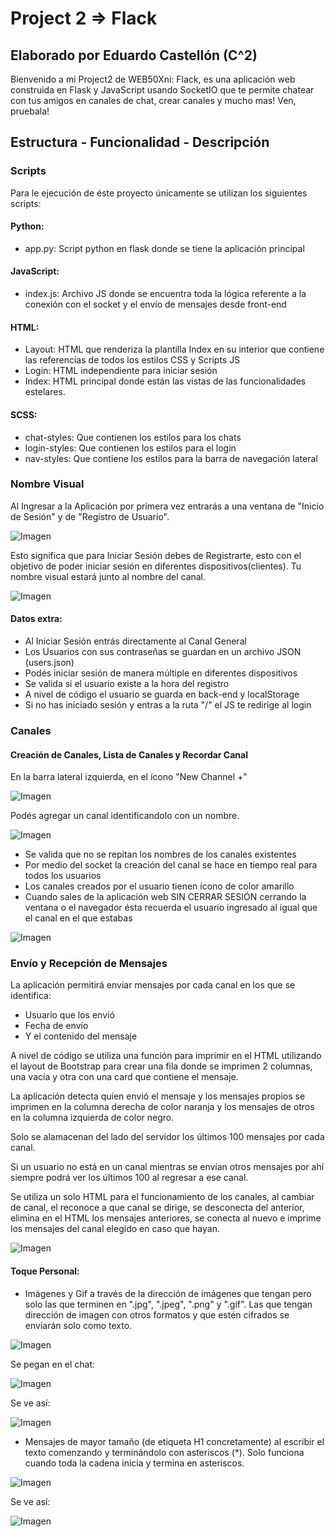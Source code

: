# Project 2 => Flack

## Elaborado por Eduardo Castellón (C^2)

Bienvenido a mi Project2 de WEB50Xni: Flack, es una aplicación web construida en Flask y JavaScript usando SocketIO que te permite chatear con tus amigos en canales de chat, crear canales y mucho mas! Ven, pruebala!

## Estructura - Funcionalidad - Descripción

### Scripts

Para le ejecución de éste proyecto únicamente se utilizan los siguientes scripts:

#### Python:
- app.py: Script python en flask donde se tiene la aplicación principal

#### JavaScript:
- index.js: Archivo JS donde se encuentra toda la lógica referente a la conexión con el socket y el envío de mensajes desde front-end

#### HTML: 
- Layout: HTML que renderiza la plantilla Index en su interior que contiene las referencias de todos los estilos CSS y Scripts JS
- Login: HTML independiente para iniciar sesión
- Index: HTML principal donde están las vistas de las funcionalidades estelares.

#### SCSS:
- chat-styles: Que contienen los estilos para los chats
- login-styles: Que contienen los estilos para el login
- nav-styles: Que contiene los estilos para la barra de navegación lateral


### Nombre Visual

Al Ingresar a la Aplicación por primera vez entrarás a una ventana de "Inicio de Sesión" y de "Registro de Usuario". 

![Imagen](./static/images/Login.png)

Esto significa que para Iniciar Sesión debes de Registrarte, esto con el objetivo de poder iniciar sesión en diferentes dispositivos(clientes). Tu nombre visual estará junto al nombre del canal.

![Imagen](./static/images/Nombre.png)


#### Datos extra:
- Al Iniciar Sesión entrás directamente al Canal General
- Los Usuarios con sus contraseñas se guardan en un archivo JSON (users.json)
- Podés iniciar sesión de manera múltiple en diferentes dispositivos
- Se valida si el usuario existe a la hora del registro
- A nivel de código el usuario se guarda en back-end y localStorage
- Si no has iniciado sesión y entras a la ruta "/" el JS te redirige al login

### Canales
#### Creación de Canales, Lista de Canales y Recordar Canal

En la barra lateral izquierda, en el ícono "New Channel +" 

![Imagen](./static/images/Canales.png)

Podés agregar un canal identificandolo con un nombre.

![Imagen](./static/images/ModalCanal.png)

- Se valida que no se repitan los nombres de los canales existentes
- Por medio del socket la creación del canal se hace en tiempo real para todos los usuarios
- Los canales creados por el usuario tienen ícono de color amarillo
- Cuando sales de la aplicación web SIN CERRAR SESIÓN cerrando la ventana o el navegador ésta recuerda el usuario ingresado al igual que el canal en el que estabas

![Imagen](./static/images/ValidarCanal.png)

### Envío y Recepción de Mensajes

La aplicación permitirá enviar mensajes por cada canal en los que se identifica:
- Usuario que los envió
- Fecha de envío
- Y el contenido del mensaje

A nivel de código se utiliza una función para imprimir en el HTML utilizando el layout de Bootstrap para crear una fila donde se imprimen 2 columnas, una vacía y otra con una card que contiene el mensaje.

La aplicación detecta quien envió el mensaje y los mensajes propios se imprimen en la columna derecha de color naranja y los mensajes de otros en la columna izquierda de color negro.

Solo se alamacenan del lado del servidor los últimos 100 mensajes por cada canal.

Si un usuario no está en un canal mientras se envían otros mensajes por ahí siempre podrá ver los últimos 100 al regresar a ese canal.

Se utiliza un solo HTML para el funcionamiento de los canales, al cambiar de canal, el reconoce a que canal se dirige, se desconecta del anterior, elimina en el HTML los mensajes anteriores, se conecta al nuevo e imprime los mensajes del canal elegido en caso que hayan.

![Imagen](./static/images/Mensajes.png)

#### Toque Personal:
- Imágenes y Gif a través de la dirección de imágenes que tengan pero solo las que terminen en ".jpg", ".jpeg", ".png" y ".gif". Las que tengan dirección de imagen con otros formatos y que estén cifrados se enviarán solo como texto.

![Imagen](./static/images/DireccionImagen.png)

Se pegan en el chat:

![Imagen](./static/images/InputImagen.png)

Se ve así:

![Imagen](./static/images/EvidenciaImagen.png)

- Mensajes de mayor tamaño (de etiqueta H1 concretamente) al escribir el texto comenzando y terminándolo con asteriscos (*). Solo funciona cuando toda la cadena inicia y termina en asteriscos.

![Imagen](./static/images/MensajeInput.png)

Se ve así:

![Imagen](./static/images/MensajeGrande.png)
